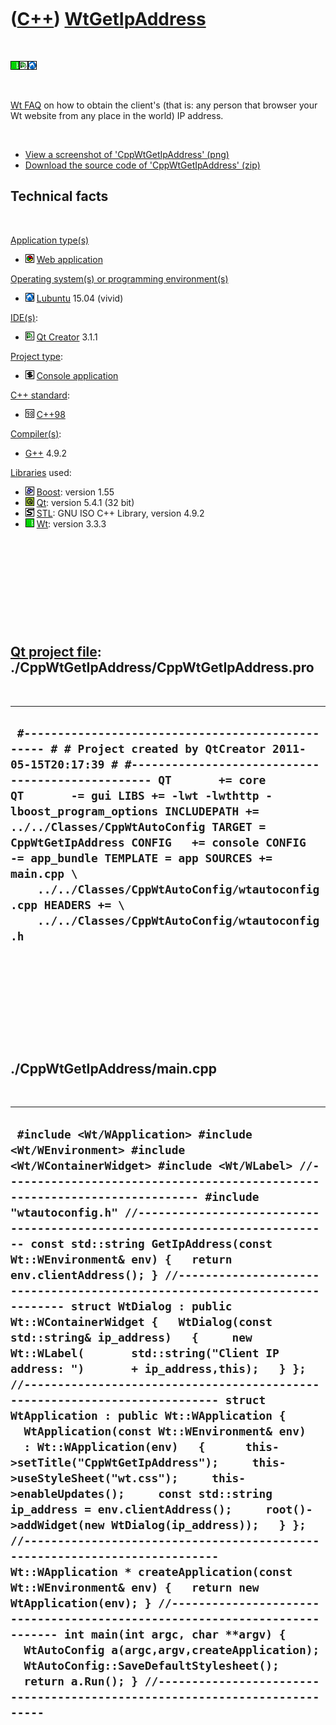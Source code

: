 
 

 

 

 

 

([C++](Cpp.md)) [WtGetIpAddress](CppWtGetIpAddress.md)
========================================================

 

![Wt](PicWt.png)![Qt
Creator](PicQtCreator.png)![Lubuntu](PicLubuntu.png)

 

[Wt FAQ](CppWtFaq.md) on how to obtain the client's (that is: any
person that browser your Wt website from any place in the world) IP
address.

 

-   [View a screenshot of
    'CppWtGetIpAddress' (png)](CppWtGetIpAddress.png)
-   [Download the source code of
    'CppWtGetIpAddress' (zip)](CppWtGetIpAddress.zip)

Technical facts
---------------

 

[Application type(s)](CppApplication.md)

-   ![Web](PicWeb.png) [Web application](CppWebApplication.md)

[Operating system(s) or programming environment(s)](CppOs.md)

-   ![Lubuntu](PicLubuntu.png) [Lubuntu](CppLubuntu.md) 15.04 (vivid)

[IDE(s)](CppIde.md):

-   ![Qt Creator](PicQtCreator.png) [Qt Creator](CppQtCreator.md) 3.1.1

[Project type](CppQtProjectType.md):

-   ![console](PicConsole.png) [Console
    application](CppConsoleApplication.md)

[C++ standard](CppStandard.md):

-   ![C++98](PicCpp98.png) [C++98](Cpp98.md)

[Compiler(s)](CppCompiler.md):

-   [G++](CppGpp.md) 4.9.2

[Libraries](CppLibrary.md) used:

-   ![Boost](PicBoost.png) [Boost](CppBoost.md): version 1.55
-   ![Qt](PicQt.png) [Qt](CppQt.md): version 5.4.1 (32 bit)
-   ![STL](PicStl.png) [STL](CppStl.md): GNU ISO C++ Library, version
    4.9.2
-   ![Wt](PicWt.png) [Wt](CppWt.md): version 3.3.3

 

 

 

 

 

[Qt project file](CppQtProjectFile.md): ./CppWtGetIpAddress/CppWtGetIpAddress.pro
----------------------------------------------------------------------------------

 

  -------------------------------------------------------------------------------------------------------------------------------------------------------------------------------------------------------------------------------------------------------------------------------------------------------------------------------------------------------------------------------------------------------------------------------------------------------------------------------------------------------------------------
  ` #------------------------------------------------- # # Project created by QtCreator 2011-05-15T20:17:39 # #------------------------------------------------- QT       += core QT       -= gui LIBS += -lwt -lwthttp -lboost_program_options INCLUDEPATH += ../../Classes/CppWtAutoConfig TARGET = CppWtGetIpAddress CONFIG   += console CONFIG   -= app_bundle TEMPLATE = app SOURCES += main.cpp \     ../../Classes/CppWtAutoConfig/wtautoconfig.cpp HEADERS += \     ../../Classes/CppWtAutoConfig/wtautoconfig.h`
  -------------------------------------------------------------------------------------------------------------------------------------------------------------------------------------------------------------------------------------------------------------------------------------------------------------------------------------------------------------------------------------------------------------------------------------------------------------------------------------------------------------------------

 

 

 

 

 

./CppWtGetIpAddress/main.cpp
----------------------------

 

  -------------------------------------------------------------------------------------------------------------------------------------------------------------------------------------------------------------------------------------------------------------------------------------------------------------------------------------------------------------------------------------------------------------------------------------------------------------------------------------------------------------------------------------------------------------------------------------------------------------------------------------------------------------------------------------------------------------------------------------------------------------------------------------------------------------------------------------------------------------------------------------------------------------------------------------------------------------------------------------------------------------------------------------------------------------------------------------------------------------------------------------------------------------------------------------------------------------------------------------------------------------------------------------------------------------------------------------------------------------------------------------------------------------------------------------------------------------------------------------------------------------------------------------------------------------------------------------------------------------
  ` #include <Wt/WApplication> #include <Wt/WEnvironment> #include <Wt/WContainerWidget> #include <Wt/WLabel> //--------------------------------------------------------------------------- #include "wtautoconfig.h" //--------------------------------------------------------------------------- const std::string GetIpAddress(const Wt::WEnvironment& env) {   return env.clientAddress(); } //--------------------------------------------------------------------------- struct WtDialog : public Wt::WContainerWidget {   WtDialog(const std::string& ip_address)   {     new Wt::WLabel(       std::string("Client IP address: ")       + ip_address,this);   } }; //--------------------------------------------------------------------------- struct WtApplication : public Wt::WApplication {   WtApplication(const Wt::WEnvironment& env)   : Wt::WApplication(env)   {      this->setTitle("CppWtGetIpAddress");     this->useStyleSheet("wt.css");     this->enableUpdates();     const std::string ip_address = env.clientAddress();     root()->addWidget(new WtDialog(ip_address));   } }; //--------------------------------------------------------------------------- Wt::WApplication * createApplication(const Wt::WEnvironment& env) {   return new WtApplication(env); } //--------------------------------------------------------------------------- int main(int argc, char **argv) {   WtAutoConfig a(argc,argv,createApplication);   WtAutoConfig::SaveDefaultStylesheet();   return a.Run(); } //---------------------------------------------------------------------------`
  -------------------------------------------------------------------------------------------------------------------------------------------------------------------------------------------------------------------------------------------------------------------------------------------------------------------------------------------------------------------------------------------------------------------------------------------------------------------------------------------------------------------------------------------------------------------------------------------------------------------------------------------------------------------------------------------------------------------------------------------------------------------------------------------------------------------------------------------------------------------------------------------------------------------------------------------------------------------------------------------------------------------------------------------------------------------------------------------------------------------------------------------------------------------------------------------------------------------------------------------------------------------------------------------------------------------------------------------------------------------------------------------------------------------------------------------------------------------------------------------------------------------------------------------------------------------------------------------------------------

 

 

 

 

 

 

